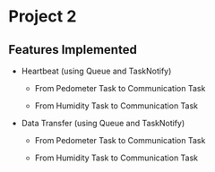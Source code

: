 # Project 2 #



## Features Implemented ##
*  Heartbeat (using Queue and TaskNotify)

    * From Pedometer Task to Communication Task
  
    * From Humidity Task to Communication Task

*  Data Transfer (using Queue and TaskNotify)

    * From Pedometer Task to Communication Task

    * From Humidity Task to Communication Task
